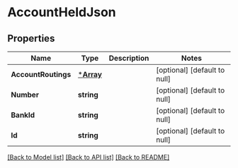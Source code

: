 # AccountHeldJson

## Properties
Name | Type | Description | Notes
------------ | ------------- | ------------- | -------------
**AccountRoutings** | [***Array**](array.md) |  | [optional] [default to null]
**Number** | **string** |  | [optional] [default to null]
**BankId** | **string** |  | [optional] [default to null]
**Id** | **string** |  | [optional] [default to null]

[[Back to Model list]](../README.md#documentation-for-models) [[Back to API list]](../README.md#documentation-for-api-endpoints) [[Back to README]](../README.md)

